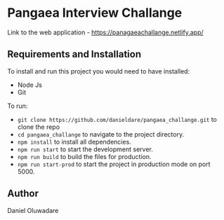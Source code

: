 # Pangaea Interview Challange

Link to the web application - https://panagaeachallange.netlify.app/

## Requirements and Installation

To install and run this project you would need to have installed:

- Node Js
- Git

To run:

- `git clone https://github.com/danieldare/pangaea_challange.git` to clone the repo
- `cd pangaea_challange` to navigate to the project directory.
- `npm install` to install all dependencies.
- `npm run start` to start the development server.
- `npm run build` to build the files for production.
- `npm run start-prod` to start the project in production mode on port 5000.


## Author

Daniel Oluwadare

